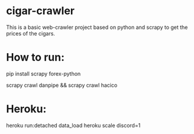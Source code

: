 # cigar-crawler
This is a basic web-crawler project based on python and scrapy to get the prices of the cigars.

# How to run:

pip install scrapy forex-python

scrapy crawl danpipe && scrapy crawl hacico

# Heroku:

heroku run:detached data_load
heroku scale discord=1
